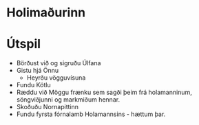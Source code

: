 # Holimaðurinn

# Útspil
- Börðust við og sigruðu Úlfana
- Gistu hjá  Önnu
  - Heyrðu vögguvísuna
- Fundu Kötlu
- Ræddu við Möggu frænku sem sagði þeim frá holamanninum, söngviðjunni og 
  markmiðum hennar.
- Skoðuðu Nornapittinn
- Fundu fyrsta fórnalamb Holamannsins - hættum þar.